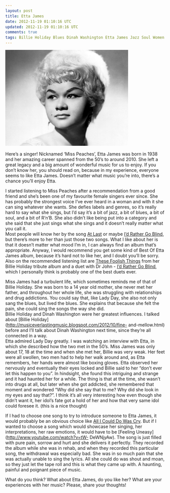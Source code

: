 ```yaml
---           
layout: post
title: Etta James
date: 2012-11-19 01:10:16 UTC
updated: 2012-11-19 01:10:16 UTC
comments: true
tags: Billie Holiday Blues Dinah Washington Etta James Jazz Soul Women
---
```

![Etta James](/img/2F20122F012Fetta-james.jpg)


Here’s a singer! Nicknamed ‘Miss Peaches’, Etta James was born in 1938 and her
amazing career spanned from the 50’s to around 2010. She left a great legacy
and a big amount of wonderful music for us to enjoy. If you don’t know her,
you should read on, because in my experience, everyone seems to like Etta
James. Doesn’t matter what music you’re into, there’s a chance you’ll enjoy
Etta.  
  
I started listening to Miss Peaches after a recommendation from a good friend
and she’s been one of my favourite female singers ever since. She has probably
the strongest voice I’ve ever heard in a woman and with it she can sing
whatever she wants. She defies labels and genres, so it’s really hard to say
what she sings, but I’d say it’s a bit of jazz, a bit of blues, a bit of soul,
and a bit of R’n’B. She also didn’t like being put into a category and she
said that she just sings what she sings and it doesn’t really matter what you
call it.  
Most people will know her by the song [At
Last](http://www.youtube.com/watch?v=_1uunRdQ61M) or maybe [I’d Rather Go
Blind](http://www.youtube.com/watch?v=YApNirMC9gM), but there’s more to her
than just those two songs. What I like about her is that it doesn’t matter
what mood I’m in, I can always find an album that’s appropriate. Anyway, I
would recommend you get some kind of Best Of Etta James album, because it’s
hard not to like her, and I doubt you’ll be sorry. Also on the recommended
listening list are [These Foolish
Things](http://www.youtube.com/watch?v=ruouKbVXNjA) from her Billie Holiday
tribute album and a duet with Dr John - [I’d Rather Go
Blind](http://www.youtube.com/watch?v=pyMd19sE6U4), which I personally think
is probably one of the best duets ever.  
  
Miss James had a turbulent life, which sometimes reminds me of that of Billie
Holiday. She was born to a 14 year old mother, she never met her father, and
throughout her whole life, she was struggling with relationships and drug
addictions. You could say that, like Lady Day, she also not only sang the
blues, but lived the blues. She explains that because she felt the pain, she
could sing the songs the way she did.  
Billie Holiday and Dinah Washington were her greatest influences. I talked
about [Billie Holiday](http://musiceverlastingmusic.blogspot.com/2012/10/fine-
and-mellow.html) before and I’ll talk about Dinah Washington next time, since
they’re all connected in a way.  
Etta admired Lady Day greatly. I was watching an interview with Etta, in which
she described how the two met in the 50’s. Miss James was only about 17, 18 at
the time and when she met her, Billie was very weak. Her feet were all
swollen, two men had to help her walk around and, as Etta remembers, her hands
were almost like boxing gloves. Etta observed her nervously and eventually
their eyes locked and Billie said to her “don’t ever let this happen to you”.
In hindsight, she found this intriguing and strange and it had haunted her for
a while. The thing is that at the time, she wasn’t into drugs at all, but
later when she got addicted, she remembered that moment and wondered “Why did
she say that to me? Why did she look in my eyes and say that?”. I think it’s
all very interesting how even though she didn’t want it, her idol’s fate got a
hold of her and how that very same idol could foresee it. (this is a nice
thought)  
  
If I had to choose one song to try to introduce someone to Etta James, it
would probably be an obvious choice like [All I Could Do Was
Cry](http://www.youtube.com/watch?v=b-59strhDLY). But if I wanted to choose a
song which would showcase her singing, her interpretations, her raw emotions,
it would have to be [Feeling Uneasy](http://www.youtube.com/watch?v=tW-
DeWNjyAw). The song is just filled with pure pain, sorrow and hurt and she
delivers it perfectly. They recorded the album while she was in rehab, and
when they recorded this particular song, the withdrawal was especially bad.
She was in so much pain that she was actually unable to sing the lyrics. All
she could do was shout and moan, so they just let the tape roll and this is
what they came up with. A haunting, painful and poignant piece of music.  
  
What do you think? What about Etta James, do you like her? What are your
experiences with her music? Please, share your thoughts!


